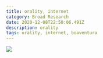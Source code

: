 ```yaml
---
title: orality, internet
category: Broad Research
date: 2020-12-08T22:50:06.491Z
description: orality
tags: orality, internet, boaventura
---
```

![](/img/screen-shot-2020-12-08-at-23.50.36.png)